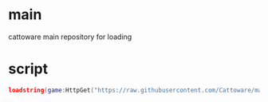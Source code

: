 # main
cattoware main repository for loading

# script
```lua
loadstring(game:HttpGet("https://raw.githubusercontent.com/Cattoware/main/main/loader.lua"))()
```
